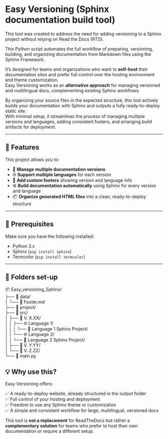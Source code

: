 # Easy Versioning (Sphinx documentation build tool)
  
This tool was created to address the need for adding versioning to a Sphinx project without relying on Read the Docs (RTD).  
  
This Python script automates the full workflow of preparing, versioning, building, and organizing documentation from Markdown files using the Sphinx Framework.  

It’s designed for teams and organizations who want to **self-host** their documentation sites and prefer full control over the hosting environment and theme customization.  
Easy Versioning works as an **alternative approach** for managing versioned and multilingual docs, complementing existing Sphinx workflows.

By organizing your source files in the expected structure, this tool actively builds your documentation with Sphinx and outputs a fully ready-to-deploy static site.  
With minimal setup, it streamlines the process of managing multiple versions and languages, adding consistent footers, and arranging build artifacts for deployment.

---

## 📖 Features

This project allows you to:

- 🔖 **Manage multiple documentation versions**
- 🌐 **Support multiple languages** for each version
- 📝 **Add custom footers** showing version and language info
- ⚙️ **Build documentation automatically** using Sphinx for every version and language
- 📦 **Organize generated HTML files** into a clean, ready-to-deploy structure

---

## 🚀 Prerequisites

Make sure you have the following installed:

- Python 3.x
- Sphinx (`pip install sphinx`)
- Termcolor (`pip install termcolor`)

---

## 🌲 Folders set-up  
📦 Easy_versioning_Sphinx/  
├── 📂 data/  
│   └── 📄 Footer.md  
├── 📂 project/  
├── 📂 src/  
│   ├── 📁 V. X.XX/  
│   │   ├── 🌐 Language 1/  
│   │   │   └── 📘 Language 1 Sphinx Project/  
│   │   └── 🌐 Language 2/  
│   │       └── 📘 Language 2 Sphinx Project/  
│   ├── 📁 V. Y.YY/  
│   └── 📁 V. Z.ZZ/  
└── 📝 main.py  


## 💡 Why use this?

Easy Versioning offers:
  
✅ A ready-to-deploy website, already structured in the output folder  
✅ Full control of your hosting and deployment  
✅ Freedom to use any Sphinx theme or customization  
✅ A simple and consistent workflow for large, multilingual, versioned docs  

This tool is **not a replacement** for ReadTheDocs but rather a **complementary solution** for teams who prefer to host their own documentation or require a different setup.
